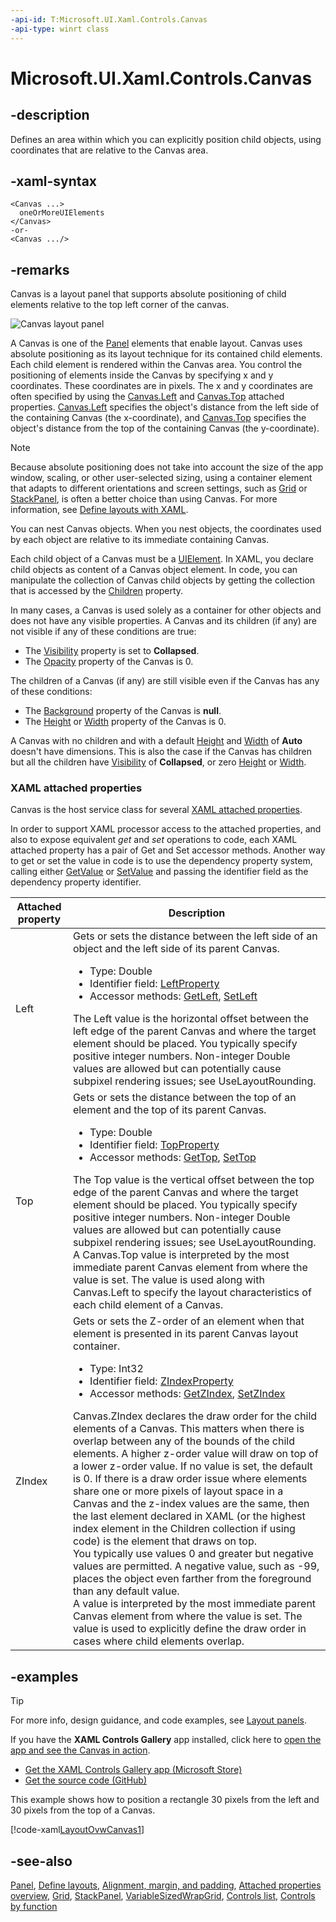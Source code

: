 ```yaml
---
-api-id: T:Microsoft.UI.Xaml.Controls.Canvas
-api-type: winrt class
---
```


<!-- Class syntax.
public class Canvas : Windows.UI.Xaml.Controls.Panel, Windows.UI.Xaml.Controls.ICanvas
-->

# Microsoft.UI.Xaml.Controls.Canvas

## -description
Defines an area within which you can explicitly position child objects, using coordinates that are relative to the Canvas area.

## -xaml-syntax
```xaml
<Canvas ...>
  oneOrMoreUIElements
</Canvas>
-or-
<Canvas .../>
```


## -remarks

Canvas is a layout panel that supports absolute positioning of child elements relative to the top left corner of the canvas.

<img alt="Canvas layout panel" src="images/controls/Canvas.png" />

A Canvas is one of the [Panel](panel.md) elements that enable layout. Canvas uses absolute positioning as its layout technique for its contained child elements. Each child element is rendered within the Canvas area. You control the positioning of elements inside the Canvas by specifying x and y coordinates. These coordinates are in pixels. The x and y coordinates are often specified by using the [Canvas.Left](/windows/winui/api/microsoft.ui.xaml.controls.canvas#xaml-attached-properties) and [Canvas.Top](/windows/winui/api/microsoft.ui.xaml.controls.canvas#xaml-attached-properties) attached properties. [Canvas.Left](/windows/winui/api/microsoft.ui.xaml.controls.canvas#xaml-attached-properties) specifies the object's distance from the left side of the containing Canvas (the x-coordinate), and [Canvas.Top](/windows/winui/api/microsoft.ui.xaml.controls.canvas#xaml-attached-properties) specifies the object's distance from the top of the containing Canvas (the y-coordinate).

> [!NOTE]
> Because absolute positioning does not take into account the size of the app window, scaling, or other user-selected sizing, using a container element that adapts to different orientations and screen settings, such as [Grid](grid.md) or [StackPanel](stackpanel.md), is often a better choice than using Canvas. For more information, see [Define layouts with XAML](/windows/uwp/layout/layouts-with-xaml).

You can nest Canvas objects. When you nest objects, the coordinates used by each object are relative to its immediate containing Canvas.

Each child object of a Canvas must be a [UIElement](../microsoft.ui.xaml/uielement.md). In XAML, you declare child objects as content of a Canvas object element. In code, you can manipulate the collection of Canvas child objects by getting the collection that is accessed by the [Children](panel_children.md) property.

In many cases, a Canvas is used solely as a container for other objects and does not have any visible properties. A Canvas and its children (if any) are not visible if any of these conditions are true:

+ The [Visibility](../microsoft.ui.xaml/uielement_visibility.md) property is set to **Collapsed**.
+ The [Opacity](../microsoft.ui.xaml/uielement_opacity.md) property of the Canvas is 0.

The children of a Canvas (if any) are still visible even if the Canvas has any of these conditions:

+ The [Background](panel_background.md) property of the Canvas is **null**.
+ The [Height](../microsoft.ui.xaml/frameworkelement_height.md) or [Width](../microsoft.ui.xaml/frameworkelement_width.md) property of the Canvas is 0.

A Canvas with no children and with a default [Height](../microsoft.ui.xaml/frameworkelement_height.md) and [Width](../microsoft.ui.xaml/frameworkelement_width.md) of **Auto** doesn't have dimensions. This is also the case if the Canvas has children but all the children have [Visibility](../microsoft.ui.xaml/uielement_visibility.md) of **Collapsed**, or zero [Height](../microsoft.ui.xaml/frameworkelement_height.md) or [Width](../microsoft.ui.xaml/frameworkelement_width.md).

### XAML attached properties

Canvas is the host service class for several [XAML attached properties](/windows/uwp/xaml-platform/attached-properties-overview).

In order to support XAML processor access to the attached properties, and also to expose equivalent _get_ and _set_ operations to code, each XAML attached property has a pair of Get and Set accessor methods. Another way to get or set the value in code is to use the dependency property system, calling either [GetValue](/uwp/api/windows.ui.xaml.dependencyobject.getvalue(windows.ui.xaml.dependencyproperty)) or [SetValue](/uwp/api/windows.ui.xaml.dependencyobject.setvalue(windows.ui.xaml.dependencyproperty,system.object)) and passing the identifier field as the dependency property identifier.

| Attached property | Description |
| - | - |
| Left | Gets or sets the distance between the left side of an object and the left side of its parent Canvas.<ul><li>Type: Double</li><li>Identifier field: <a href="/uwp/api/windows.ui.xaml.controls.canvas.leftproperty">LeftProperty</a></li><li>Accessor methods: <a href="/uwp/api/windows.ui.xaml.controls.canvas.getleft">GetLeft</a>, <a href="/uwp/api/windows.ui.xaml.controls.canvas.setleft">SetLeft</a></li></ul> The Left value is the horizontal offset between the left edge of the parent Canvas and where the target element should be placed. You typically specify positive integer numbers. Non-integer Double values are allowed but can potentially cause subpixel rendering issues; see UseLayoutRounding. |
| Top | Gets or sets the distance between the top of an element and the top of its parent Canvas.<ul><li>Type: Double</li><li>Identifier field: <a href="/uwp/api/windows.ui.xaml.controls.canvas.topproperty">TopProperty</a></li><li>Accessor methods: <a href="/uwp/api/windows.ui.xaml.controls.canvas.gettop">GetTop</a>, <a href="/uwp/api/windows.ui.xaml.controls.canvas.settop">SetTop</a></li></ul> The Top value is the vertical offset between the top edge of the parent Canvas and where the target element should be placed. You typically specify positive integer numbers. Non-integer Double values are allowed but can potentially cause subpixel rendering issues; see UseLayoutRounding.<br/>A Canvas.Top value is interpreted by the most immediate parent Canvas element from where the value is set. The value is used along with Canvas.Left to specify the layout characteristics of each child element of a Canvas. |
| ZIndex | Gets or sets the Z-order of an element when that element is presented in its parent Canvas layout container.<ul><li>Type: Int32</li><li>Identifier field: <a href="/uwp/api/windows.ui.xaml.controls.canvas.zindexproperty">ZIndexProperty</a></li><li>Accessor methods: <a href="/uwp/api/windows.ui.xaml.controls.canvas.getzindex">GetZIndex</a>, <a href="/uwp/api/windows.ui.xaml.controls.canvas.setzindex">SetZIndex</a></li></ul> Canvas.ZIndex declares the draw order for the child elements of a Canvas. This matters when there is overlap between any of the bounds of the child elements. A higher z-order value will draw on top of a lower z-order value. If no value is set, the default is 0. If there is a draw order issue where elements share one or more pixels of layout space in a Canvas and the z-index values are the same, then the last element declared in XAML (or the highest index element in the Children collection if using code) is the element that draws on top.<br/>You typically use values 0 and greater but negative values are permitted. A negative value, such as -99, places the object even farther from the foreground than any default value.<br/>A value is interpreted by the most immediate parent Canvas element from where the value is set. The value is used to explicitly define the draw order in cases where child elements overlap. |

## -examples

> [!TIP]
> For more info, design guidance, and code examples, see [Layout panels](/windows/uwp/design/layout/layout-panels#canvas).
>
> If you have the **XAML Controls Gallery** app installed, click here to [open the app and see the Canvas in action](xamlcontrolsgallery:/item/Canvas).
> + [Get the XAML Controls Gallery app (Microsoft Store)](https://www.microsoft.com/store/productId/9MSVH128X2ZT)
> + [Get the source code (GitHub)](https://github.com/Microsoft/Xaml-Controls-Gallery)

This example shows how to position a rectangle 30 pixels from the left and 30 pixels from the top of a Canvas.

[!code-xaml[LayoutOvwCanvas1](../microsoft.ui.xaml/code/layout_ovw_all/CSharp/MainPage.xaml#SnippetLayoutOvwCanvas1)]
<!--<desc><p xml:space="preserve">In the following example, the <xref targtype="class_winrt" rid="w_ui_xaml_ctrl.canvas">Canvas</xref> contains a red rectangle that has <xref targtype="property_winrt" rid="w_ui_xaml_ctrl.canvas_left">Canvas.Left</xref> and <xref targtype="property_winrt" rid="w_ui_xaml_ctrl.canvas_top">Canvas.Top</xref> values of 30.  </p></desc>
    <auto_snippet sample_id="layout_ovw_all" snippet_id="LayoutOvwCanvas2"/>-->

## -see-also
[Panel](panel.md), [Define layouts](/windows/uwp/layout/layouts-with-xaml), [Alignment, margin, and padding](/windows/uwp/layout/alignment-margin-padding), [Attached properties overview](/windows/uwp/xaml-platform/attached-properties-overview), [Grid](grid.md), [StackPanel](stackpanel.md), [VariableSizedWrapGrid](variablesizedwrapgrid.md), [Controls list](/windows/uwp/design/controls-and-patterns/), [Controls by function](/windows/uwp/controls-and-patterns/controls-by-function)
